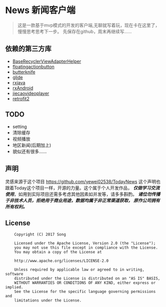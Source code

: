 # News 新闻客户端

> 这是一款基于mvp模式的开发的客户端,无聊就写着玩，现在卡在这里了，慢慢思考思考下一步。
先保存在github，周末再继续写......

## 依赖的第三方库
* [BaseRecyclerViewAdapterHelper](https://github.com/CymChad/BaseRecyclerViewAdapterHelper)
* [floatingactionbutton](https://github.com/makovkastar/FloatingActionButton)
* [butterknife](https://github.com/JakeWharton/butterknife)
* [glide](https://github.com/bumptech/glide)
* [rxjava](https://github.com/ReactiveX/RxJava)
* [rxAndroid](https://github.com/ReactiveX/RxAndroid)
* [jiecaovideoplayer](https://github.com/lipangit/JieCaoVideoPlayer)
* [retrofit2](https://github.com/square/retrofit)

## TODO
* setting
* 清除缓存
* 视频播放
* 地区新闻(后期加上)
* 貌似还有很多......

## 声明

 灵感来源于这个项目 https://github.com/yewei02538/TodayNews
 这个声明也跟着Today这个项目一样，开源的力量。这个属于个人开发作品，
 ***仅做学习交流使用***，如用到实际项目还需多考虑其他因素如并发等，请多多斟酌。
 ***诸位勿传播于非技术人员，拒绝用于商业用途，数据均属于非正常渠道获取，
 原作公司拥有所有权利。***

## License
        Copyright (C) 2017 Song

        Licensed under the Apache License, Version 2.0 (the "License");
        you may not use this file except in compliance with the License.
        You may obtain a copy of the License at

        http://www.apache.org/licenses/LICENSE-2.0

        Unless required by applicable law or agreed to in writing, software
        distributed under the License is distributed on an "AS IS" BASIS,
        WITHOUT WARRANTIES OR CONDITIONS OF ANY KIND, either express or implied.
        See the License for the specific language governing permissions and
        limitations under the License.